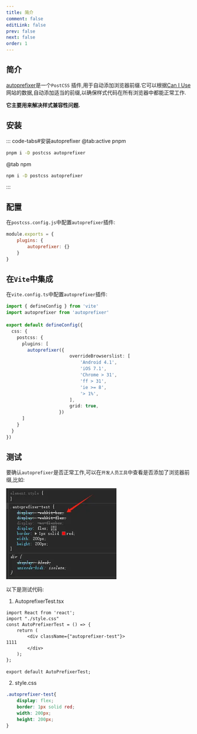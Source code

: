 ```yaml
---
title: 简介
comment: false
editLink: false
prev: false
next: false
order: 1
---
```


## 简介

[autoprefixer](https://www.npmjs.com/package/autoprefixer)是一个`PostCSS`
插件,用于自动添加浏览器前缀.它可以根据[Can I Use](https://caniuse.com/)网站的数据,自动添加适当的前缀,以确保样式代码在所有浏览器中都能正常工作.

**它主要用来解决样式兼容性问题.**


## 安装


::: code-tabs#安装autoprefixer
@tab:active pnpm


```bash
pnpm i -D postcss autoprefixer
```

@tab npm

```bash
npm i -D postcss autoprefixer
```

:::

## 配置

在`postcss.config.js`中配置`autoprefixer`插件:

```js
module.exports = {
    plugins: {
        autoprefixer: {}
    }
}
```


## 在`Vite`中集成


在`vite.config.ts`中配置`autoprefixer`插件:

```ts
import { defineConfig } from 'vite'
import autoprefixer from 'autoprefixer'

export default defineConfig({
  css: {
    postcss: {
      plugins: [
        autoprefixer({
                        overrideBrowserslist: [
                            'Android 4.1',
                            'iOS 7.1',
                            'Chrome > 31',
                            'ff > 31',
                            'ie >= 8',
                            '> 1%',
                        ],
                        grid: true,
                    })
      ]
    }
  }
})
```


## 测试

要确认`autoprefixer`是否正常工作,可以在`开发人员工具`中查看是否添加了浏览器前缀,比如:

![](https://github.com/cruldra/picx-images-hosting/raw/master/image.5c0ro2ns8c.webp)

以下是测试代码:

1. AutoprefixerTest.tsx

```tsx
import React from 'react';
import "./style.css"
const AutoPrefixerTest = () => {
    return (
        <div className={"autoprefixer-test"}>
1111
        </div>
    );
};

export default AutoPrefixerTest;

```

2. style.css
    
```css
.autoprefixer-test{
    display: flex;
    border: 1px solid red;
    width: 200px;
    height: 200px;
}
```
